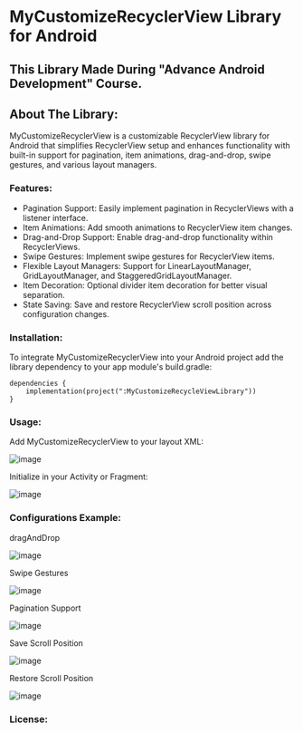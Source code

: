 # MyCustomizeRecyclerView Library for Android

## This Library Made During "Advance Android Development" Course.

## About The Library:
  MyCustomizeRecyclerView is a customizable RecyclerView library for Android that simplifies
  RecyclerView setup and enhances functionality with built-in support for pagination, item
  animations, drag-and-drop, swipe gestures, and various layout managers.

### Features:
  * Pagination Support: Easily implement pagination in RecyclerViews with a listener interface.
  * Item Animations: Add smooth animations to RecyclerView item changes.
  * Drag-and-Drop Support: Enable drag-and-drop functionality within RecyclerViews.
  * Swipe Gestures: Implement swipe gestures for RecyclerView items.
  * Flexible Layout Managers: Support for LinearLayoutManager, GridLayoutManager, and
    StaggeredGridLayoutManager.
  * Item Decoration: Optional divider item decoration for better visual separation.
  * State Saving: Save and restore RecyclerView scroll position across configuration changes.

### Installation:
  To integrate MyCustomizeRecyclerView into your Android project add the library dependency to your app module's build.gradle:

```
dependencies {
    implementation(project(":MyCustomizeRecycleViewLibrary"))
}

```

### Usage:
Add MyCustomizeRecyclerView to your layout XML:




![image](https://github.com/user-attachments/assets/295770eb-5d9a-48cd-be63-effc2af2fcab)




Initialize in your Activity or Fragment:




![image](https://github.com/user-attachments/assets/a9039d6c-828c-464b-9876-a8197537c9e8)




### Configurations Example:

dragAndDrop




![image](https://github.com/user-attachments/assets/bd1a84b9-829b-474b-8784-bb515afeaa08)




Swipe Gestures




![image](https://github.com/user-attachments/assets/59bdff77-8c7d-4547-8263-280025407bdf)




Pagination Support




![image](https://github.com/user-attachments/assets/8e266381-a1dc-4f05-aff9-e424b0af92b9)




Save Scroll Position




![image](https://github.com/user-attachments/assets/cc8f99c7-fa56-4ab9-8df8-28e0aaf6694b)




Restore Scroll Position




![image](https://github.com/user-attachments/assets/04bad052-f287-4957-aec9-b068d552b6ad)

### License:





